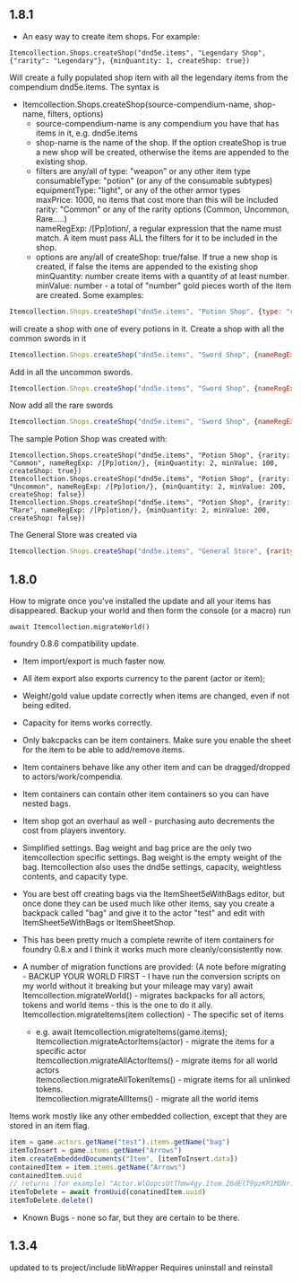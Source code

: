 ## 1.8.1
* An easy way to create item shops. For example:
```
Itemcollection.Shops.createShop("dnd5e.items", "Legendary Shop", {"rarity": "Legendary"}, {minQuantity: 1, createShop: true})
```
Will create a fully populated shop item with all the legendary items from the compendium dnd5e.items.
The syntax is 
* Itemcollection.Shops.createShop(source-compendium-name, shop-name, filters, options)
  - source-compendium-name is any compendium you have that has items in it, e.g. dnd5e.items
  - shop-name is the name of the shop. If the option createShop is true a new shop will be created, otherwise the items are appended to the existing shop.
  - filters are any/all of
    type: "weapon" or any other item type  
    consumableType: "potion" (or any of the consumable subtypes)  
    equipmentType: "light", or any of the other armor types  
    maxPrice: 1000, no items that cost more than this will be included  
    rarity: "Common" or any of the rarity options (Common, Uncommon, Rare.....)  
    nameRegExp: /[Pp]otion/, a regular expression that the name must match.
      A item must pass ALL the filters for it to be included in the shop.
  - options are any/all of
    createShop: true/false. If true a new shop is created, if false the items are appended to the existing shop
    minQuantity: number create items with a quantity of at least number.
    minValue: number - a total of "number" gold pieces worth of the item are created.
Some examples:
```js
Itemcollection.Shops.createShop("dnd5e.items", "Potion Shop", {type: "consumable", consumableType: "potion"}, {minQuantity: 1, createShop: true})
```
will create a shop with one of every potions in it.
Create a shop with all the common swords in it
```js
Itemcollection.Shops.createShop("dnd5e.items", "Sword Shop", {nameRegExp: /[Ss]word/, rarity: "Common"}, {minQuantity: 1, createShop: true})
```
Add in all the uncommon swords.
```js
Itemcollection.Shops.createShop("dnd5e.items", "Sword Shop", {nameRegExp: /[Ss]word/, rarity: "Uncommon"}, {minQuantity: 1, createShop: false})
```
Now add all the rare swords
```js
Itemcollection.Shops.createShop("dnd5e.items", "Sword Shop", {nameRegExp: /[Ss]word/, ratrity: "Rare"}, {minQuantity: 1, createShop: false})
```
The sample Potion Shop was created with:
```
Itemcollection.Shops.createShop("dnd5e.items", "Potion Shop", {rarity: "Common", nameRegExp: /[Pp]otion/}, {minQuantity: 2, minValue: 100, createShop: true})
Itemcollection.Shops.createShop("dnd5e.items", "Potion Shop", {rarity: "Uncommon", nameRegExp: /[Pp]otion/}, {minQuantity: 2, minValue: 200, createShop: false})
Itemcollection.Shops.createShop("dnd5e.items", "Potion Shop", {rarity: "Rare", nameRegExp: /[Pp]otion/}, {minQuantity: 2, minValue: 200, createShop: false})
```
The General Store was created via
```js
Itemcollection.Shops.createShop("dnd5e.items", "General Store", {rarity: "Common"}, {minQuantity: 10, minValue: 10, createShop: true})
```

## 1.8.0
How to migrate once you've installed the update and all your items has disappeared.
Backup your world and then form the console (or a macro) run
```
await Itemcollection.migrateWorld()
```
foundry 0.8.6 compatibility update.
* Item import/export is much faster now.
* All item export also exports currency to the parent (actor or item);
* Weight/gold value update correctly when items are changed, even if not being edited.
* Capacity for items works correctly.
* Only bakcpacks can be item containers. Make sure you enable the sheet for the item to be able to add/remove items.
* Item containers behave like any other item and can be dragged/dropped to actors/work/compendia.
* Item containers can contain other item containers so you can have nested bags.
* Item shop got an overhaul as well - purchasing auto decrements the cost from players inventory.

* Simplified settings. Bag weight and bag price are the only two itemcollection specific settings. Bag weight is the empty weight of the bag. Itemcollection also uses the dnd5e settings, capacity, weightless contents, and capacity type.

* You are best off creating bags via the ItemSheet5eWithBags editor, but once done they can be used much like other items, say you create a backpack called "bag" and give it to the actor "test" and edit with ItemSheet5eWithBags or ItemSheetShop.

* This has been pretty much a complete rewrite of item containers for foundry 0.8.x and I think it works much more cleanly/consistently now.

* A number of migration functions are provided: (A note before migrating - BACKUP YOUR WORLD FIRST - I have run the conversion scripts on my world without it breaking but your mileage may vary)
    await Itemcollection.migrateWorld() - migrates backpacks for all actors, tokens and world items  - this is the one to do it ally.
    Itemcollection.migrateItems(item collection) - The specific set of items 
    - e.g. await Itemcollection.migrateItems(game.items);  
    Itemcollection.migrateActorItems(actor) - migrate the items for a specific actor  
    Itemcollection.migrateAllActorItems() - migrate items for all world actors  
    Itemcollection.migrateAllTokenItems() - migrate items for all unlinked tokens.  
    Itemcollection.migrateAllItems() - migrate all the world items  

Items work mostly like any other embedded collection, except that they are stored in an item flag.

```js
item = game.actors.getName("test").items.getName("bag")
itemToInsert = game.items.getName("Arrows")
item.createEmbeddedDocuments("Item", [itemToInsert.data])
containedItem = item.items.getName("Arrows")
containedItem.uuid
// returns (for example) "Actor.WlOopcsUtThmw4gy.Item.Z6dElT9pzKR1MDNr.Item.kx25jbgap2eixgf2"
itemToDelete = await fromUuid(conatinedItem.uuid)
itemToDelete.delete()
```
* Known Bugs - none so far, but they are certain to be there.

## 1.3.4
updated to ts project/include libWrapper
Requires uninstall and reinstall